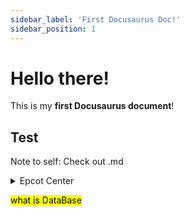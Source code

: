 ```yaml
---
sidebar_label: 'First Docusaurus Doc!'
sidebar_position: 1
---
```


# Hello there!

This is my **first Docusaurus document**!

## Test 

Note to self: Check out .md

<details class="details">
  <summary>Epcot Center</summary>
  <p>Epcot is a theme park at Walt Disney World Resort featuring exciting attractions, international pavilions, award-winning fireworks and seasonal special events.</p>
</details>

<mark>what is DataBase</mark>


